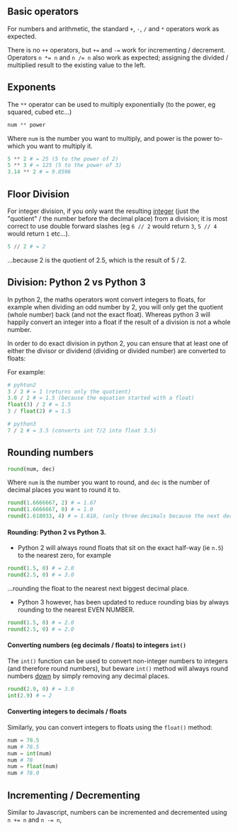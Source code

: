 ## Basic operators
For numbers and arithmetic, the standard `+`, `-`, `/` and `*` operators work as expected.

There is no `++` operators, but `+=` and `-=` work for incrementing / decrement. Operators `n *= n` and `n /= n` also work as expected; assigning the divided / multiplied result to the existing value to the left.

## Exponents

The `**` operator can be used to multiply exponentially (to the power, eg squared, cubed etc...)

```python
num ** power
```
Where `num` is the number you want to multiply, and power is the power to-which you want to multiply it.

```python
5 ** 2 # = 25 (5 to the power of 2)
5 ** 3 # = 125 (5 to the power of 3)
3.14 ** 2 # = 9.8596
```
## Floor Division
For integer division, if you only want the resulting <ins>integer</ins> (just the "quotient" / the number before the decimal place) from a division; it is most correct to use double forward slashes (eg `6 // 2` would return `3`, `5 // 4` would return `1` etc...).

```python
5 // 2 # = 2
```
...because 2 is the quotient of 2.5, which is the result of 5 / 2.

## Division: Python 2 vs Python 3
In python 2, the maths operators wont convert integers to floats, for example when dividing an odd number by 2, you will only get the quotient (whole number) back (and not the exact float). Whereas python 3 will happily convert an integer into a float if the result of a division is not a whole number.

In order to do exact division in python 2, you can ensure that at least one of either the divisor or dividend (dividing or divided number) are converted to floats:

For example:
```python
# pyhton2
3 / 2 # = 1 (returns only the quotient)
3.0 / 2 # = 1.5 (because the equation started with a float)
float(3) / 2 # = 1.5
3 / float(2) # = 1.5

# python3
7 / 2 # = 3.5 (converts int 7/2 into float 3.5)
```

## Rounding numbers
```python
round(num, dec)
```
Where `num` is the number you want to round, and `dec` is the number of decimal places you want to round it to.

```python
round(1.6666667, 2) # = 1.67
round(1.6666667, 0) # = 1.0
round(1.618033, 4) # = 1.618, (only three decimals because the next decimal place would have been a zero)
```

#### Rounding: Python 2 vs Python 3.
- Python 2 will always round floats that sit on the exact half-way (ie `n.5`) to the nearest zero, for example

```python
round(1.5, 0) # = 2.0
round(2.5, 0) # = 3.0
```
...rounding the float to the nearest next biggest decimal place.

- Python 3 however, has been updated to reduce rounding bias by always rounding to the nearest EVEN NUMBER.


```python
round(1.5, 0) # = 2.0
round(2.5, 0) # = 2.0
```

#### Converting numbers (eg decimals / floats) to integers `int()`
The `int()` function can be used to convert non-integer numbers to integers (and therefore round numbers), but beware `int()` method will always round numbers <ins>down</ins> by simply removing any decimal places.

```python
round(2.9, 0) # = 3.0
int(2.9) # = 2
````

#### Converting integers to decimals / floats
Similarly, you can convert integers to floats using the `float()` method:
```python
num = 78.5
num # 78.5
num = int(num)
num # 78
num = float(num)
num # 78.0
```

## Incrementing / Decrementing
Similar to Javascript, numbers can be incremented and decremented using `n += n` and `n -= n`,
